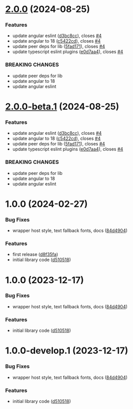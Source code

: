 # [2.0.0](https://github.com/ngxpert/avvvatars/compare/v1.0.0...v2.0.0) (2024-08-25)


### Features

* update angular eslint ([d3bc8cc](https://github.com/ngxpert/avvvatars/commit/d3bc8cc6b8608bb131f44c688b6567e0ade84a32)), closes [#4](https://github.com/ngxpert/avvvatars/issues/4)
* update angular to 18 ([c5422cd](https://github.com/ngxpert/avvvatars/commit/c5422cdcb539911e8b004c9866ef49b467e6c80e)), closes [#4](https://github.com/ngxpert/avvvatars/issues/4)
* update peer deps for lib ([5fad171](https://github.com/ngxpert/avvvatars/commit/5fad17188f03b5a123003fe987566f01733b6142)), closes [#4](https://github.com/ngxpert/avvvatars/issues/4)
* update typescript eslint plugins ([e0d7aa4](https://github.com/ngxpert/avvvatars/commit/e0d7aa48a70d2bbfdd4cb5f9c92993564190d9f8)), closes [#4](https://github.com/ngxpert/avvvatars/issues/4)


### BREAKING CHANGES

* update peer deps for lib
* update angular to 18
* update angular eslint

# [2.0.0-beta.1](https://github.com/ngxpert/avvvatars/compare/v1.0.0...v2.0.0-beta.1) (2024-08-25)


### Features

* update angular eslint ([d3bc8cc](https://github.com/ngxpert/avvvatars/commit/d3bc8cc6b8608bb131f44c688b6567e0ade84a32)), closes [#4](https://github.com/ngxpert/avvvatars/issues/4)
* update angular to 18 ([c5422cd](https://github.com/ngxpert/avvvatars/commit/c5422cdcb539911e8b004c9866ef49b467e6c80e)), closes [#4](https://github.com/ngxpert/avvvatars/issues/4)
* update peer deps for lib ([5fad171](https://github.com/ngxpert/avvvatars/commit/5fad17188f03b5a123003fe987566f01733b6142)), closes [#4](https://github.com/ngxpert/avvvatars/issues/4)
* update typescript eslint plugins ([e0d7aa4](https://github.com/ngxpert/avvvatars/commit/e0d7aa48a70d2bbfdd4cb5f9c92993564190d9f8)), closes [#4](https://github.com/ngxpert/avvvatars/issues/4)


### BREAKING CHANGES

* update peer deps for lib
* update angular to 18
* update angular eslint

# 1.0.0 (2024-02-27)


### Bug Fixes

* wrapper host style, text fallback fonts, docs ([84d4904](https://github.com/ngxpert/avvvatars/commit/84d4904ac2d4f2b941652e738bcd3ba7abb99fdd))


### Features

* first release ([d8f35fa](https://github.com/ngxpert/avvvatars/commit/d8f35fa39a87d9c5f69c9963ea21805b971424c0))
* initial library code ([d510518](https://github.com/ngxpert/avvvatars/commit/d5105186cf6890be639f3b4aebf53e4f9879fe9f))

# 1.0.0 (2023-12-17)


### Bug Fixes

* wrapper host style, text fallback fonts, docs ([84d4904](https://github.com/ngxpert/avvvatars/commit/84d4904ac2d4f2b941652e738bcd3ba7abb99fdd))


### Features

* initial library code ([d510518](https://github.com/ngxpert/avvvatars/commit/d5105186cf6890be639f3b4aebf53e4f9879fe9f))

# 1.0.0-develop.1 (2023-12-17)


### Bug Fixes

* wrapper host style, text fallback fonts, docs ([84d4904](https://github.com/ngxpert/avvvatars/commit/84d4904ac2d4f2b941652e738bcd3ba7abb99fdd))


### Features

* initial library code ([d510518](https://github.com/ngxpert/avvvatars/commit/d5105186cf6890be639f3b4aebf53e4f9879fe9f))
